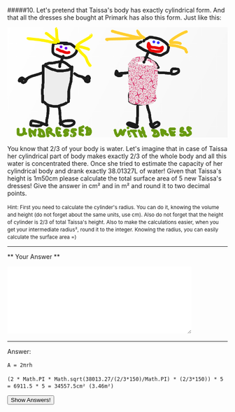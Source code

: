 #####10. Let's pretend that Taissa's body has exactly cylindrical form. And that all the dresses she bought at Primark has also this form.
Just like this:

![](dress.png)

You know that 2/3 of your body is water. 
Let's imagine that in case of Taissa her cylindrical part of body makes exactly 2/3 of the whole body and all this water is concentrated there.
Once she tried to estimate the capacity of her cylindrical body and drank exactly 38.01327L of water! 
Given that Taissa's height is 1m50cm please calculate the total surface area of 5 new Taissa's dresses!
Give the answer in cm² and in m² and round it to two decimal points.

<small><span class="gray">Hint</span>: First you need to calculate the cylinder's radius. You can do it, knowing the volume and height (do not forget about the same units, use cm).
 Also do not forget that the height of cylinder is 2/3 of total Taissa's height. 
 Also to make the calculations easier, when you get your intermediate radius², round it to the integer.
 Knowing the radius, you can easily calculate the surface area =)
</small>

---

** Your Answer **

<textarea style="border:none;" rows="10" cols="50"></textarea>
---

<div class="answer hidden">
    Answer: 
    
    A = 2πrh
    
    (2 * Math.PI * Math.sqrt(38013.27/(2/3*150)/Math.PI) * (2/3*150)) * 5 = 6911.5 * 5 = 34557.5cm² (3.46m²)
</div>

<button class="show-answers">Show Answers!</button>
